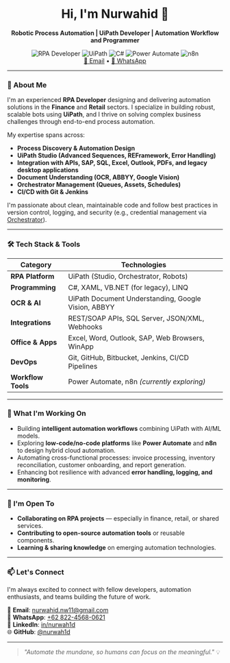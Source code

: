 <!---
nurwah1d/nurwah1d is a ✨ special ✨ repository because its `README.md` (this file) appears on your GitHub profile.
You can click the Preview link to take a look at your changes.
--->

<div align="center">
  <h1>Hi, I'm Nurwahid 👋</h1>
  <p><strong>Robotic Process Automation | UiPath Developer | Automation Workflow and Programmer</strong></p>
  <img src="https://img.shields.io/badge/-RPA_Developer-blue?style=flat&logo=UiPath&logoColor=white" alt="RPA Developer"/>
  <img src="https://img.shields.io/badge/-UiPath-orange?style=flat&logo=uipath&logoColor=white" alt="UiPath">
  <img src="https://img.shields.io/badge/-C%23-blue?style=flat&logo=c-sharp&logoColor=white" alt="C#"/>
  <img src="https://img.shields.io/badge/-Power_Automate-purple?style=flat&logo=microsoft-power-automate&logoColor=white" alt="Power Automate"/>
  <img src="https://img.shields.io/badge/-n8n-black?style=flat&logo=n8n&logoColor=green" alt="n8n"/>
  <br/>
  <a href="mailto:nurwahid.dev@gmail.com">📧 Email</a> • 
  <a href="https://wa.me/6282245680621">📱 WhatsApp</a>
</div>

---

### 🧠 About Me

I'm an experienced **RPA Developer** designing and delivering automation solutions in the **Finance** and **Retail** sectors. I specialize in building robust, scalable bots using **UiPath**, and I thrive on solving complex business challenges through end-to-end process automation.

My expertise spans across:
- **Process Discovery & Automation Design**
- **UiPath Studio (Advanced Sequences, REFramework, Error Handling)**
- **Integration with APIs, SAP, SQL, Excel, Outlook, PDFs, and legacy desktop applications**
- **Document Understanding (OCR, ABBYY, Google Vision)**
- **Orchestrator Management (Queues, Assets, Schedules)**
- **CI/CD with Git & Jenkins**

I'm passionate about clean, maintainable code and follow best practices in version control, logging, and security (e.g., credential management via [Orchestrator](https://docs.uipath.com/orchestrator/automation-cloud/latest/user-guide/introduction)).

---

### 🛠️ Tech Stack & Tools

| Category           | Technologies |
|--------------------|------------|
| **RPA Platform**   | UiPath (Studio, Orchestrator, Robots) |
| **Programming**    | C#, XAML, VB.NET (for legacy), LINQ |
| **OCR & AI**       | UiPath Document Understanding, Google Vision, ABBYY |
| **Integrations**   | REST/SOAP APIs, SQL Server, JSON/XML, Webhooks |
| **Office & Apps**  | Excel, Word, Outlook, SAP, Web Browsers, WinApp |
| **DevOps**         | Git, GitHub, Bitbucket, Jenkins, CI/CD Pipelines |
| **Workflow Tools** | Power Automate, n8n *(currently exploring)* |

---

### 🚀 What I'm Working On

- Building **intelligent automation workflows** combining UiPath with AI/ML models.
- Exploring **low-code/no-code platforms** like **Power Automate** and **n8n** to design hybrid cloud automation.
- Automating cross-functional processes: invoice processing, inventory reconciliation, customer onboarding, and report generation.
- Enhancing bot resilience with advanced **error handling, logging, and monitoring**.

---

### 🤝 I'm Open To

- **Collaborating on RPA projects** — especially in finance, retail, or shared services.
- **Contributing to open-source automation tools** or reusable components.
- **Learning & sharing knowledge** on emerging automation technologies.

---

### 📫 Let's Connect

I'm always excited to connect with fellow developers, automation enthusiasts, and teams building the future of work.

📧 **Email**: [nurwahid.nw11@gmail.com](mailto:nurwahid.dev@gmail.com)  
📱 **WhatsApp**: [+62 822-4568-0621](https://wa.me/6282245680621)  
🔗 **LinkedIn**: [in/nurwah1d](https://www.linkedin.com/in/nurwah1d/)  
🌐 **GitHub**: [@nurwah1d](https://github.com/nurwah1d)

---

> *"Automate the mundane, so humans can focus on the meaningful."* 💡
